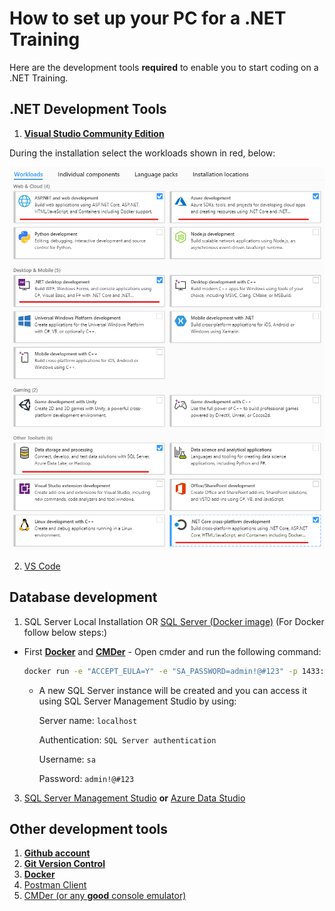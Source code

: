 # How to set up your PC for a .NET Training
Here are the development tools **required** to enable you
to start coding on a .NET Training.

## .NET Development Tools

1.  **[Visual Studio Community Edition](https://visualstudio.microsoft.com/vs/community/)**

During the installation select the workloads shown in red, below:

![workloads selection](images/vs-installation.png)

2.  [VS Code](https://code.visualstudio.com/)

## Database development

1.  SQL Server Local Installation OR [SQL Server (Docker image)](https://docs.microsoft.com/en-us/sql/linux/quickstart-install-connect-docker?view=sql-server-ver15&pivots=cs1-bash#pullandrun2019)
  (For Docker follow below steps:)
   - First **[Docker](https://github.com/codehub-learn/development-environment-setup/blob/main/docker.md)** and **[CMDer](https://cmder.app/)**
    - Open cmder and run the following command: 
        ```bash
        docker run -e "ACCEPT_EULA=Y" -e "SA_PASSWORD=admin!@#123" -p 1433:1433 --name sql1 -d mcr.microsoft.com/mssql/server:2019-CU3-ubuntu-18.04
        ```
       - A new SQL Server instance will be created and you can access it using SQL Server Management Studio by using:
    
            Server name: `localhost`
    
            Authentication: `SQL Server authentication`
    
            Username: `sa`
    
            Password: `admin!@#123`

3.  [SQL Server Management Studio](https://docs.microsoft.com/en-us/sql/ssms/download-sql-server-management-studio-ssms?view=sql-server-ver15) 
    **or** [Azure Data Studio](https://docs.microsoft.com/en-us/sql/azure-data-studio/download-azure-data-studio?view=sql-server-ver15)

## Other development tools

1. **[Github account](https://github.com/join)**
2. **[Git Version Control](https://git-scm.com/downloads)**
3. **[Docker](https://github.com/codehub-learn/development-environment-setup/blob/main/docker.md)**
4.  [Postman Client](https://www.postman.com/downloads/)
5.  [CMDer (or any **good** console emulator)](https://cmder.app/)
